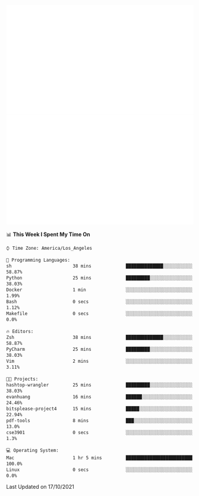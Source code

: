 <a href="https://github.com/jstrieb/github-stats">
 
![](https://github.com/evanhuang117/github-stats/blob/master/generated/overview.svg)
![](https://github.com/evanhuang117/github-stats/blob/master/generated/languages.svg)

</a>

<!--START_SECTION:waka-->
📊 **This Week I Spent My Time On** 

```text
⌚︎ Time Zone: America/Los_Angeles

💬 Programming Languages: 
sh                       38 mins             ██████████████░░░░░░░░░░░   58.87% 
Python                   25 mins             █████████░░░░░░░░░░░░░░░░   38.03% 
Docker                   1 min               ░░░░░░░░░░░░░░░░░░░░░░░░░   1.99% 
Bash                     0 secs              ░░░░░░░░░░░░░░░░░░░░░░░░░   1.12% 
Makefile                 0 secs              ░░░░░░░░░░░░░░░░░░░░░░░░░   0.0%

🔥 Editors: 
Zsh                      38 mins             ██████████████░░░░░░░░░░░   58.87% 
PyCharm                  25 mins             █████████░░░░░░░░░░░░░░░░   38.03% 
Vim                      2 mins              ░░░░░░░░░░░░░░░░░░░░░░░░░   3.11%

🐱‍💻 Projects: 
hashtop-wrangler         25 mins             █████████░░░░░░░░░░░░░░░░   38.03% 
evanhuang                16 mins             ██████░░░░░░░░░░░░░░░░░░░   24.46% 
bitsplease-project4      15 mins             █████░░░░░░░░░░░░░░░░░░░░   22.94% 
pdf-tools                8 mins              ███░░░░░░░░░░░░░░░░░░░░░░   13.0% 
cse3901                  0 secs              ░░░░░░░░░░░░░░░░░░░░░░░░░   1.3%

💻 Operating System: 
Mac                      1 hr 5 mins         █████████████████████████   100.0% 
Linux                    0 secs              ░░░░░░░░░░░░░░░░░░░░░░░░░   0.0%

```


 Last Updated on 17/10/2021
<!--END_SECTION:waka-->

